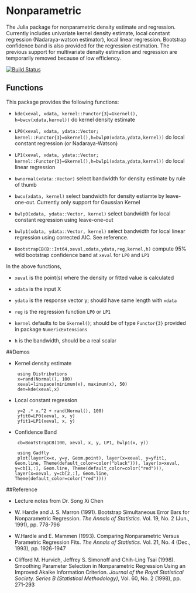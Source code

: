 # Nonparametric
The Julia package for nonparametric density estimate and regression. Currently includes univariate kernel density estimate, local constant regression (Nadaraya-watson estimator), local linear regression. Bootstrap confidence band is also provided for the regression estimation. The previous support for multivariate density estimation and regression are temporarily removed because of low efficiency.

[![Build Status](https://travis-ci.org/panlanfeng/Nonparametric.jl.png)](https://travis-ci.org/panlanfeng/Nonparametric.jl)

## Functions
This package provides the following functions:

 - `kde(xeval, xdata, kernel::Functor{3}=Gkernel(), h=bwcv(xdata,kernel))` do kernel density estimate

 - `LP0(xeval, xdata, ydata::Vector; kernel::Functor{3}=Gkernel(),h=bwlp0(xdata,ydata,kernel))` do local constant regression (or Nadaraya-Watson)

 - `LP1(xeval, xdata, ydata::Vector; kernel::Functor{3}=Gkernel(),h=bwlp1(xdata,ydata,kernel))` do local linear regression

 - `bwnormal(xdata::Vector)` select bandwidth for density estimate by rule of thumb

 - `bwcv(xdata, kernel)` select bandwidth for density estiamte by leave-one-out. Currently only support for Gaussian Kernel

 - `bwlp0(xdata, ydata::Vector, kernel)` select bandwidth for local constant regression using leave-one-out

 - `bwlp1(xdata, ydata::Vector, kernel)` select bandwidth for local linear regression using corrected AIC. See reference.

 - `BootstrapCB(B::Int64,xeval,xdata,ydata,reg,kernel,h)` compute 95% wild bootstrap confidence band at `xeval` for `LP0` and `LP1`



In the above functions,

 - `xeval` is the point(s) where the density or fitted value is calculated

 - `xdata` is the input X

 - `ydata` is the response vector y; should have same length with `xdata`

 - `reg` is the regression function `LP0` or `LP1`

 - `kernel` defaults to be `Gkernel()`; should be of type `Functor{3}` provided in package `NumericExtensions`

 - `h` is the bandwidth, should be a real scalar


##Demos

 - Kernel density estimate

        using Distributions
        x=rand(Normal(), 100)
        xeval=linspace(minimum(x), maximum(x), 50)
        den=kde(xeval,x)

 - Local constant regression

        y=2 .* x.^2 + rand(Normal(), 100)
        yfit0=LP0(xeval, x, y)
        yfit1=LP1(xeval, x, y)

 - Confidence Band

        cb=BootstrapCB(100, xeval, x, y, LP1, bwlp1(x, y))

        using Gadfly
        plot(layer(x=x, y=y, Geom.point), layer(x=xeval, y=yfit1, Geom.line, Theme(default_color=color("black"))), layer(x=xeval, y=cb[1,:], Geom.line, Theme(default_color=color("red"))), layer(x=xeval, y=cb[2,:], Geom.line, Theme(default_color=color("red"))))




##Reference

 - Lecture notes from Dr. Song Xi Chen

 - W. Hardle and J. S. Marron (1991). Bootstrap Simultaneous Error Bars for Nonparametric Regression. _The Annals of Statistics_. Vol. 19, No. 2 (Jun., 1991), pp. 778-796

 - W.Hardle and E. Mammen (1993). Comparing Nonparametric Versus Parametric Regression Fits. _The Annals of Statistics_. Vol. 21, No. 4 (Dec., 1993), pp. 1926-1947

 -  Clifford M. Hurvich, Jeffrey S. Simonoff and Chih-Ling Tsai (1998). Smoothing Parameter Selection in Nonparametric Regression Using an Improved Akaike Information Criterion. _Journal of the Royal Statistical Society. Series B (Statistical Methodology)_, Vol. 60, No. 2 (1998), pp. 271-293





